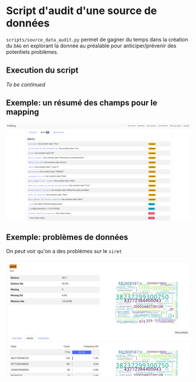 # Script d'audit d'une source de données

`scripts/source_data_audit.py` permet de gagner du temps dans la création du `DAG` en explorant la donnée au préalable pour anticiper/prévenir des potentiels problèmes.

## Execution du script

_To be continued_

## Exemple: un résumé des champs pour le mapping

![image](../_static/resume-champs-source.png)

## Exemple: problèmes de données

On peut voir qu'on a des problèmes sur le `siret`

![image](../_static/resume-siret-example.png)
